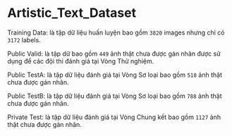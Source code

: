 # Artistic_Text_Dataset

Training Data: là tập dữ liệu huấn luyện bao gồm `3820` images nhưng chỉ có `3172` labels.

Public Valid: là tập dữ bao gồm `449` ảnh thật chưa được gán nhãn được sử dụng để các đội thi đánh giá tại Vòng Thử nghiệm.

Public TestA: là tập dữ liệu đánh giá tại Vòng Sơ loại bao gồm `518` ảnh thật chưa được gán nhãn.

Public TestB: là tập dữ liệu đánh giá tại Vòng Sơ loại bao gồm `788` ảnh thật chưa được gán nhãn.

Private Test: là tập dữ liệu đánh giá tại Vòng Chung kết bao gồm `1127` ảnh thật chưa được gán nhãn.
